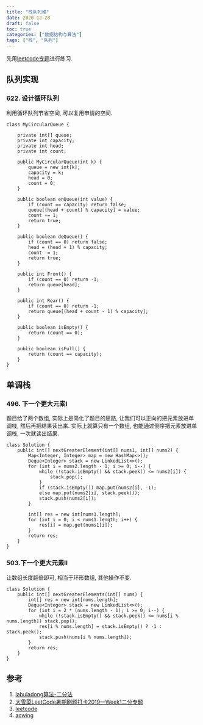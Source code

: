 ```yaml
---
title: "栈队列堆"
date: 2020-12-28
draft: false
toc: true
categories: ["数据结构与算法"]
tags: ["栈", "队列"]
---
```


先用[leetcode专题](https://leetcode-cn.com/leetbook/read/queue-stack/xkrhpg/)进行练习.

## 队列实现
### 622. 设计循环队列
利用循环队列节省空间, 可以复用申请的空间.
```
class MyCircularQueue {

    private int[] queue;
    private int capacity;
    private int head;
    private int count;

    public MyCircularQueue(int k) {
        queue = new int[k];
        capacity = k;
        head = 0;
        count = 0;
    }
    
    public boolean enQueue(int value) {
        if (count == capacity) return false;
        queue[(head + count) % capacity] = value;
        count += 1;
        return true;
    }
    
    public boolean deQueue() {
        if (count == 0) return false;
        head = (head + 1) % capacity;
        count -= 1;
        return true;
    }
    
    public int Front() {
        if (count == 0) return -1;
        return queue[head];
    }
    
    public int Rear() {
        if (count == 0) return -1;
        return queue[(head + count - 1) % capacity];
    }
    
    public boolean isEmpty() {
        return (count == 0);
    }
    
    public boolean isFull() {
        return (count == capacity);
    }
}
```

## 单调栈
### 496. 下一个更大元素I
题目给了两个数组, 实际上是简化了题目的思路, 让我们可以正向的把元素放进单调栈, 然后再把结果读出来. 实际上就算只有一个数组, 也能通过倒序把元素放进单调栈, 一次就读出结果.
```
class Solution {
    public int[] nextGreaterElement(int[] nums1, int[] nums2) {
        Map<Integer, Integer> map = new HashMap<>();
        Deque<Integer> stack = new LinkedList<>();
        for (int i = nums2.length - 1; i >= 0; i--) {
            while (!stack.isEmpty() && stack.peek() <= nums2[i]) {
                stack.pop();
            }
            if (stack.isEmpty()) map.put(nums2[i], -1);
            else map.put(nums2[i], stack.peek());
            stack.push(nums2[i]);
        }
        
        int[] res = new int[nums1.length];
        for (int i = 0; i < nums1.length; i++) {
            res[i] = map.get(nums1[i]);
        }
        return res;
    }
}
```

### 503.下一个更大元素II
让数组长度翻倍即可, 相当于环形数组, 其他操作不变.
```
class Solution {
    public int[] nextGreaterElements(int[] nums) {
        int[] res = new int[nums.length];
        Deque<Integer> stack = new LinkedList<>();
        for (int i = 2 * (nums.length - 1); i >= 0; i--) {
            while (!stack.isEmpty() && stack.peek() <= nums[i % nums.length]) stack.pop();
            res[i % nums.length] = stack.isEmpty() ? -1 : stack.peek();
            stack.push(nums[i % nums.length]);
        }
        return res;
    }
}
```

## 参考
1. [labuladong算法-二分法](https://mp.weixin.qq.com/s/1221AWsL7G89RtaHyHjRPNJENA)
2. [大雪菜LeetCode暑期刷题打卡2019—Week1二分专题](https://www.bilibili.com/video/BV15441117yb)
3. [leetcode](https://leetcode-cn.com)
4. [acwing](https://www.acwing.com/problem/)